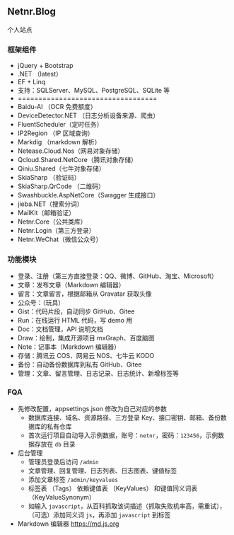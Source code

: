 ## Netnr.Blog
个人站点

### 框架组件
- jQuery + Bootstrap
- .NET （latest）
- EF + Linq
- 支持：SQLServer、MySQL、PostgreSQL、SQLite 等
- ==================================
- Baidu-AI （OCR 免费额度）
- DeviceDetector.NET （日志分析设备来源、爬虫）
- FluentScheduler（定时任务）
- IP2Region （IP 区域查询）
- Markdig （markdown 解析）
- Netease.Cloud.Nos（网易对象存储）
- Qcloud.Shared.NetCore（腾讯对象存储）
- Qiniu.Shared（七牛对象存储）
- SkiaSharp （验证码）
- SkiaSharp.QrCode （二维码）
- Swashbuckle.AspNetCore（Swagger 生成接口）
- jieba.NET（搜索分词）
- MailKit（邮箱验证）
- Netnr.Core（公共类库）
- Netnr.Login（第三方登录）
- Netnr.WeChat（微信公众号）

### 功能模块
- 登录、注册（第三方直接登录：QQ、微博、GitHub、淘宝、Microsoft）
- 文章：发布文章（Markdown 编辑器）
- 留言：文章留言，根据邮箱从 Gravatar 获取头像
- 公众号：（玩具）
- Gist：代码片段，自动同步 GitHub、Gitee
- Run：在线运行 HTML 代码，写 demo 用
- Doc：文档管理，API 说明文档
- Draw：绘制，集成开源项目 mxGraph、百度脑图
- Note：记事本（Markdown 编辑器）
- 存储：腾讯云 COS、网易云 NOS、七牛云 KODO
- 备份：自动备份数据库到私有 GitHub、Gitee
- 管理：文章、留言管理、日志记录、日志统计、新增标签等

### FQA
- 先修改配置，appsettings.json 修改为自己对应的参数
  - 数据库连接、域名、资源路径、三方登录 Key、接口密钥、邮箱、备份数据库的私有仓库
  - 首次运行项目自动导入示例数据，账号：`netnr`，密码：`123456`，示例数据存放在 `db` 目录
- 后台管理
  - 管理员登录后访问 `/admin`
  - 文章管理、回复管理、日志列表、日志图表、键值标签
  - 添加文章标签 `/admin/keyvalues`
  - 标签表 （Tags） 依赖键值表 （KeyValues） 和键值同义词表 （KeyValueSynonym）
  - 如输入 `javascript`，从百科抓取该词描述（抓取失败机率高，需重试），（可选）添加同义词 `js`，再添加 `javascript` 到标签
- Markdown 编辑器 <https://md.js.org>